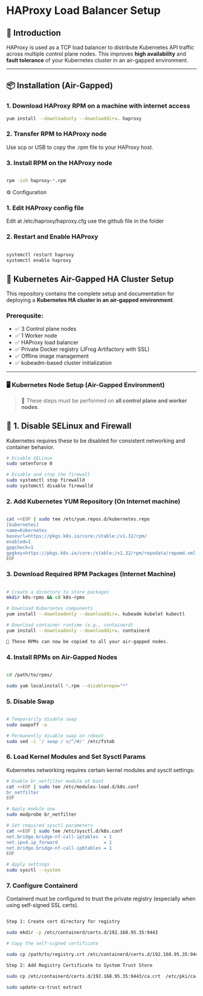 # HAProxy Load Balancer Setup

## 📖 Introduction

HAProxy is used as a TCP load balancer to distribute Kubernetes API traffic across multiple control plane nodes. This improves **high availability** and **fault tolerance** of your Kubernetes cluster in an air-gapped environment.

---

## 📦 Installation (Air-Gapped)

### 1. Download HAProxy RPM on a machine with internet access

```bash
yum install --downloadonly --downloaddir=. haproxy

```
### 2.  Transfer RPM to HAProxy node 

Use scp or USB to copy the .rpm file to your HAProxy host.

### 3. Install RPM on the HAProxy node

```bash

rpm -ivh haproxy-*.rpm

```
⚙️ Configuration

### 1. Edit HAProxy config file  

Edit at /etc/haproxy/haproxy.cfg   use the github file in the folder

### 2. Restart and Enable HAProxy

```bash

systemctl restart haproxy
systemctl enable haproxy

```


## 🚀 Kubernetes Air-Gapped HA Cluster Setup

This repository contains the complete setup and documentation for deploying a **Kubernetes HA cluster in an air-gapped environment**.

### Prerequsite:

- ✅ 3 Control plane nodes
- ✅ 1 Worker node
- ✅ HAProxy load balancer
- ✅ Private Docker registry (JFrog Artifactory with SSL)
- ✅ Offline image management
- ✅ kubeadm-based cluster initialization

---

### 🖥️ Kubernetes Node Setup (Air-Gapped Environment)

> 🔁 These steps must be performed on **all control plane and worker nodes**.


## 📌 1. Disable SELinux and Firewall

Kubernetes requires these to be disabled for consistent networking and container behavior.

```bash
# Disable SELinux
sudo setenforce 0

# Disable and stop the firewall
sudo systemctl stop firewalld
sudo systemctl disable firewalld

```

### 2. Add Kubernetes YUM Repository (On Internet machine)

```bash

cat <<EOF | sudo tee /etc/yum.repos.d/kubernetes.repo
[kubernetes]
name=Kubernetes
baseurl=https://pkgs.k8s.io/core:/stable:/v1.32/rpm/
enabled=1
gpgcheck=1
gpgkey=https://pkgs.k8s.io/core:/stable:/v1.32/rpm/repodata/repomd.xml.key
EOF
```

### 3. Download Required RPM Packages (Internet Machine)

```bash

# Create a directory to store packages
mkdir k8s-rpms && cd k8s-rpms

# Download Kubernetes components
yum install --downloadonly --downloaddir=. kubeadm kubelet kubectl

# Download container runtime (e.g., containerd)
yum install --downloadonly --downloaddir=. containerd

🎯 These RPMs can now be copied to all your air-gapped nodes.
```

### 4. Install RPMs on Air-Gapped Nodes

```bash

cd /path/to/rpms/

sudo yum localinstall *.rpm --disablerepo="*"

```

### 5. Disable Swap
```bash

# Temporarily disable swap
sudo swapoff -a

# Permanently disable swap on reboot
sudo sed -i '/ swap / s/^/#/' /etc/fstab

```
### 6. Load Kernel Modules and Set Sysctl Params

Kubernetes networking requires certain kernel modules and sysctl settings:

```bash
# Enable br_netfilter module at boot
cat <<EOF | sudo tee /etc/modules-load.d/k8s.conf
br_netfilter
EOF

# Apply module now
sudo modprobe br_netfilter

# Set required sysctl parameters
cat <<EOF | sudo tee /etc/sysctl.d/k8s.conf
net.bridge.bridge-nf-call-iptables  = 1
net.ipv4.ip_forward                 = 1
net.bridge.bridge-nf-call-ip6tables = 1
EOF

# Apply settings
sudo sysctl --system

```

### 7. Configure Containerd

Containerd must be configured to trust the private registry (especially when using self-signed SSL certs).

```bash

Step 1: Create cert directory for registry

sudo mkdir -p /etc/containerd/certs.d/192.168.95.35:9443

# Copy the self-signed certificate

sudo cp /path/to/registry.crt /etc/containerd/certs.d/192.168.95.35:9443/ca.crt

Step 2: Add Registry Certificate to System Trust Store

sudo cp /etc/containerd/certs.d/192.168.95.35:9443/ca.crt  /etc/pki/ca-trust/source/anchors/registry.crt

sudo update-ca-trust extract

```









